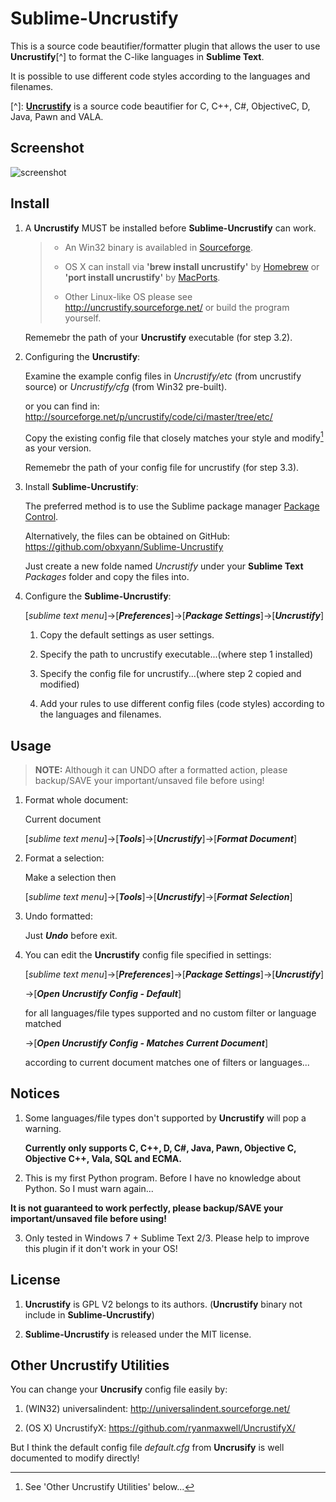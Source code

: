 # Sublime-Uncrustify

This is a source code beautifier/formatter plugin that allows the user to use **Uncrustify**[^] to format the C-like languages in **Sublime Text**.

It is possible to use different code styles according to the languages and filenames.

[^]: [**Uncrustify**](http://uncrustify.sourceforge.net/) is a source code beautifier for C, C++, C#, ObjectiveC, D, Java, Pawn and VALA.

## Screenshot

![screenshot](https://raw.github.com/obxyann/Sublime-Uncrustify/master/Screenshot.gif)

## Install

1. A **Uncrustify** MUST be installed before **Sublime-Uncrustify** can work.

   >- An Win32 binary is availabled in [Sourceforge](http://sourceforge.net/projects/uncrustify/files/).
   >
   >- OS X can install via **'brew install uncrustify'** by [Homebrew](http://brew.sh/) or **'port install uncrustify'** by [MacPorts](https://www.macports.org/).
   >
   >- Other Linux-like OS please see http://uncrustify.sourceforge.net/ or build the program yourself.

   Rememebr the path of your **Uncrustify** executable (for step 3.2).

2. Configuring the **Uncrustify**:

    Examine the example config files in *Uncrustify/etc* (from uncrustify source) or *Uncrustify/cfg* (from Win32 pre-built).

    or you can find in:
    http://sourceforge.net/p/uncrustify/code/ci/master/tree/etc/

    Copy the existing config file that closely matches your style and modify[^^] as your version.

    Rememebr the path of your config file for uncrustify (for step 3.3).

    [^^]: See 'Other Uncrustify Utilities' below...

2. Install **Sublime-Uncrustify**:

    The preferred method is to use the Sublime package manager [Package Control](https://packagecontrol.io/).

    Alternatively, the files can be obtained on GitHub:
    https://github.com/obxyann/Sublime-Uncrustify

    Just create a new folde named *Uncrustify* under your **Sublime Text** *Packages* folder and copy the files into.

3. Configure the **Sublime-Uncrustify**:

    [*sublime text menu*]->[***Preferences***]->[***Package Settings***]->[***Uncrustify***]

    1. Copy the default settings as user settings.

    2. Specify the path to uncrustify executable...(where step 1 installed)

    3. Specify the config file for uncrustify...(where step 2 copied and modified)

    4. Add your rules to use different config files (code styles) according to the languages and filenames.

## Usage

> **NOTE:** Although it can UNDO after a formatted action, please backup/SAVE your important/unsaved file before using!

1. Format whole document:

    Current document

    [*sublime text menu*]->[***Tools***]->[***Uncrustify***]->[***Format Document***]

2. Format a selection:

    Make a selection then

    [*sublime text menu*]->[***Tools***]->[***Uncrustify***]->[***Format Selection***]

3. Undo formatted:

    Just ***Undo*** before exit.

4. You can edit the **Uncrustify** config file specified in settings:

    [*sublime text menu*]->[***Preferences***]->[***Package Settings***]->[***Uncrustify***]

    ->[***Open Uncrustify Config - Default***]

      for all languages/file types supported and no custom filter or language matched

    ->[***Open Uncrustify Config - Matches Current Document***]

      according to current document matches one of filters or languages...

## Notices

1. Some languages/file types don't supported by **Uncrustify** will pop a warning.

   **Currently only supports C, C++, D, C#, Java, Pawn, Objective C, Objective C++, Vala, SQL and ECMA.**

2. This is my first Python program. Before I have no knowledge about Python. So I must warn again...

  **It is not guaranteed to work perfectly, please backup/SAVE your important/unsaved file before using!**

3. Only tested in Windows 7 + Sublime Text 2/3. Please help to improve this plugin if it don't work in your OS!

## License

1. **Uncrustify** is GPL V2 belongs to its authors. (**Uncrustify** binary not include in **Sublime-Uncrustify**)

2. **Sublime-Uncrustify** is released under the MIT license.

## Other Uncrustify Utilities

You can change your **Uncrusify** config file easily by:

1. (WIN32) universalindent: http://universalindent.sourceforge.net/

2. (OS X) UncrustifyX: https://github.com/ryanmaxwell/UncrustifyX/

But I think the default config file *default.cfg* from **Uncrusify** is well documented to modify directly!

